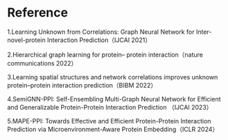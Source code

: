 # Reference
1.Learning Unknown from Correlations: Graph Neural Network for Inter-novel-protein Interaction Prediction（IJCAI 2021）

2.Hierarchical graph learning for protein– protein interaction（nature communications 2022）

3.Learning spatial structures and network correlations improves unknown protein–protein interaction prediction（BIBM 2022）

4.SemiGNN-PPI: Self-Ensembling Multi-Graph Neural Network for Efficient and Generalizable Protein-Protein Interaction Prediction （IJCAI 2023）

5.MAPE-PPI: Towards Effective and Efficient Protein-Protein Interaction Prediction via Microenvironment-Aware Protein Embedding（ICLR 2024）
